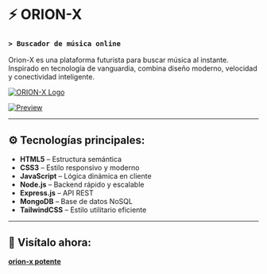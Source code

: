 # ⚡ ORION-X  
### `> Buscador de música online`

Orion-X es una plataforma futurista para buscar música al instante. Inspirado en tecnología de vanguardia, combina diseño moderno, velocidad y conectividad inteligente.

[![ORION-X Logo](https://i.postimg.cc/Bn1rXWhx/tech-letter-x-logo-futuristic-logo-template-with-green-and-blue-gradient-color-geometric-shape-usabl.jpg)](https://postimg.cc/JsM62FCn)

[![Preview](https://i.postimg.cc/cHTjVdHN/image-1.jpg)](https://postimg.cc/phhqjbz0)

---

## ⚙️ Tecnologías principales:

- **HTML5** – Estructura semántica
- **CSS3** – Estilo responsivo y moderno
- **JavaScript** – Lógica dinámica en cliente
- **Node.js** – Backend rápido y escalable
- **Express.js** – API REST
- **MongoDB** – Base de datos NoSQL
- **TailwindCSS** – Estilo utilitario eficiente

---

## 🚀 Visítalo ahora:
[**orion-x potente**](https://orion-x.vercel.app/prueba.html)

